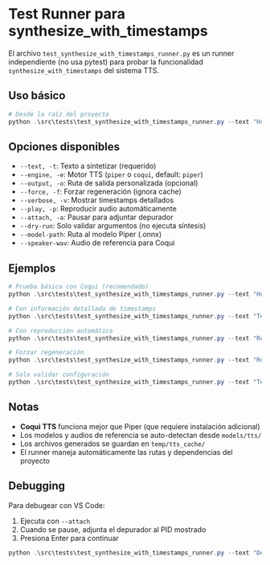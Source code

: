 # Test Runner para synthesize_with_timestamps

El archivo `test_synthesize_with_timestamps_runner.py` es un runner independiente (no usa pytest) para probar la funcionalidad `synthesize_with_timestamps` del sistema TTS.

## Uso básico

```powershell
# Desde la raíz del proyecto
python .\src\tests\test_synthesize_with_timestamps_runner.py --text "Hola mundo" --engine coqui
```

## Opciones disponibles

- `--text, -t`: Texto a sintetizar (requerido)
- `--engine, -e`: Motor TTS (`piper` o `coqui`, default: `piper`)
- `--output, -o`: Ruta de salida personalizada (opcional)
- `--force, -f`: Forzar regeneración (ignora cache)
- `--verbose, -v`: Mostrar timestamps detallados
- `--play, -p`: Reproducir audio automáticamente
- `--attach, -a`: Pausar para adjuntar depurador
- `--dry-run`: Solo validar argumentos (no ejecuta síntesis)
- `--model-path`: Ruta al modelo Piper (.onnx)
- `--speaker-wav`: Audio de referencia para Coqui

## Ejemplos

```powershell
# Prueba básica con Coqui (recomendado)
python .\src\tests\test_synthesize_with_timestamps_runner.py --text "Hola mundo" --engine coqui

# Con información detallada de timestamps
python .\src\tests\test_synthesize_with_timestamps_runner.py --text "Texto largo para análisis" --engine coqui --verbose

# Con reproducción automática
python .\src\tests\test_synthesize_with_timestamps_runner.py --text "Reproducir inmediatamente" --engine coqui --play

# Forzar regeneración
python .\src\tests\test_synthesize_with_timestamps_runner.py --text "Regenerar cache" --engine coqui --force

# Solo validar configuración
python .\src\tests\test_synthesize_with_timestamps_runner.py --text "Test" --dry-run
```

## Notas

- **Coqui TTS** funciona mejor que Piper (que requiere instalación adicional)
- Los modelos y audios de referencia se auto-detectan desde `models/tts/`
- Los archivos generados se guardan en `temp/tts_cache/`
- El runner maneja automáticamente las rutas y dependencias del proyecto

## Debugging

Para debugear con VS Code:
1. Ejecuta con `--attach`
2. Cuando se pause, adjunta el depurador al PID mostrado
3. Presiona Enter para continuar

```powershell
python .\src\tests\test_synthesize_with_timestamps_runner.py --text "Debug test" --engine coqui --attach
```
